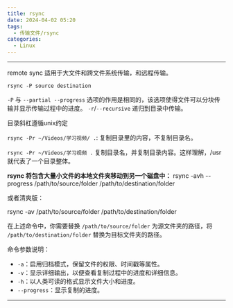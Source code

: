 ```yaml
---
title: rsync
date: 2024-04-02 05:20
tags:
  - 传输文件/rsync
categories:
  - Linux
---
```


---

remote sync
适用于大文件和跨文件系统传输，和远程传输。
```shell
rsync -P source destination
```
`-P` 与 `--partial --progress` 选项的作用是相同的，该选项使得文件可以分块传输并显示传输过程中的进度。
`-r`/`--recursive` 递归到目录中传输。

目录斜杠遵循unix约定

`rsync -Pr ~/Videos/学习视频/ .`: 复制目录里的内容，不复制目录名。

`rsync -Pr ~/Videos/学习视频 .` 复制目录名，并复制目录内容。这样理解，/usr 就代表了一个目录整体。

**rsync 将包含大量小文件的本地文件夹移动到另一个磁盘中：**
rsync -avh --progress /path/to/source/folder /path/to/destination/folder 

或者清爽版：

rsync -av /path/to/source/folder /path/to/destination/folder 

在上述命令中，你需要替换 `/path/to/source/folder` 为源文件夹的路径，将 `/path/to/destination/folder` 替换为目标文件夹的路径。

命令参数说明：

- `-a`：启用归档模式，保留文件的权限、时间戳等属性。
- `-v`：显示详细输出，以便查看复制过程中的进度和详细信息。
- `-h`：以人类可读的格式显示文件大小和进度。
- `--progress`：显示复制的进度。




---
